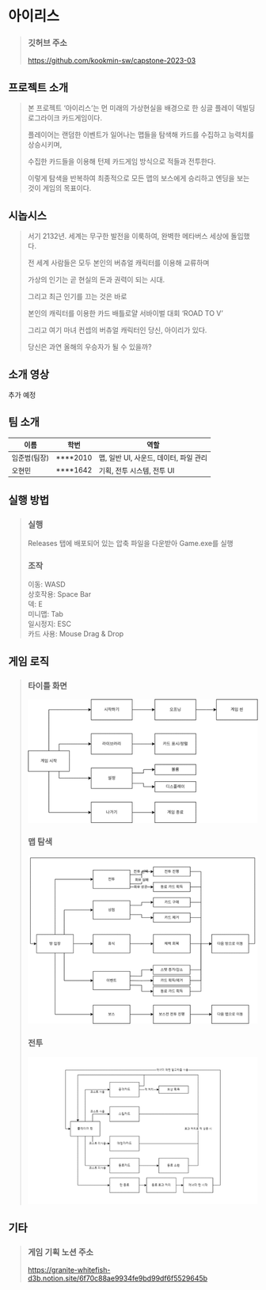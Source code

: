 아이리스
==================
> ### 깃허브 주소
> <a href = "https://github.com/kookmin-sw/capstone-2023-03" target="_blank" >https://github.com/kookmin-sw/capstone-2023-03 </a>

프로젝트 소개
--------------

> 본 프로젝트 ‘아이리스’는 먼 미래의 가상현실을 배경으로 한 싱글 플레이 덱빌딩 로그라이크 카드게임이다.  
> 
> 플레이어는 랜덤한 이벤트가 일어나는 맵들을 탐색해 카드를 수집하고 능력치를 상승시키며,  
> 
> 수집한 카드들을 이용해 턴제 카드게임 방식으로 적들과 전투한다.   
> 
> 이렇게 탐색을 반복하여 최종적으로 모든 맵의 보스에게 승리하고 엔딩을 보는 것이 게임의 목표이다.   

시놉시스
-------

> 서기 2132년. 세계는 무구한 발전을 이룩하여, 완벽한 메타버스 세상에 돌입했다.  
> 
> 전 세계 사람들은 모두 본인의 버츄얼 캐릭터를 이용해 교류하며  
> 
> 가상의 인기는 곧 현실의 돈과 권력이 되는 시대.  
> 
> 그리고 최근 인기를 끄는 것은 바로  
> 
> 본인의 캐릭터를 이용한 카드 배틀로얄 서바이벌 대회 ‘ROAD TO V’  
> 
> 그리고 여기 마녀 컨셉의 버츄얼 캐릭터인 당신, 아이리가 있다.  
> 
> 당신은 과연 올해의 우승자가 될 수 있을까?  

소개 영상
--------

추가 예정

팀 소개
------

|이름|학번|역할|
|-|-|-|
|임준범(팀장)|****2010|맵, 일반 UI, 사운드, 데이터, 파일 관리|
|오현민|****1642|기획, 전투 시스템, 전투 UI|


실행 방법
--------
> ### 실행
> Releases 탭에 배포되어 있는 압축 파일을 다운받아 Game.exe를 실행
> 
> ### 조작
> 이동: WASD  
> 상호작용: Space Bar  
> 덱: E  
> 미니맵: Tab  
> 일시정지: ESC  
> 카드 사용: Mouse Drag & Drop  

게임 로직
--------

> ### 타이틀 화면
> ![타이틀 화면](/Docs/logic4.png)
> 
> ### 맵 탐색
> ![맵 탐색](/Docs/logic5.png)
> 
> ### 전투
> ![전투](/Docs/logic3.png)
> 

기타
----

> ### 게임 기획 노션 주소
> <a href = "https://granite-whitefish-d3b.notion.site/6f70c88ae9934fe9bd99df6f5529645b" target="_blank" >https://granite-whitefish-d3b.notion.site/6f70c88ae9934fe9bd99df6f5529645b</a>

